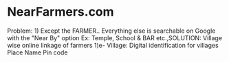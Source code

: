# NearFarmers.com
Problem: 1) Except the FARMER.. Everything else is searchable on Google with the "Near By" option Ex: Temple, School &amp; BAR etc.,SOLUTION: Village wise online linkage of farmers 1)e- Village:  Digital identification for villages   Place Name   Pin code      
